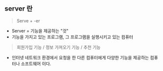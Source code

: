 ## server 란

> Serve + -er

- Server = 기능을 제공하는 "것"
- 기능을 가지고 있는 프로그램, 그 프로그램을 실행시키고 있는 컴퓨터

> 회원가입 기능 / 정보 가져오기 기능 / 추천 기능

- 인터넷 네트워크 환경에서 요청을 한 다른 컴퓨터에게 다양한 기능을 제공하는 컴퓨터나 소프트웨어 이다.
